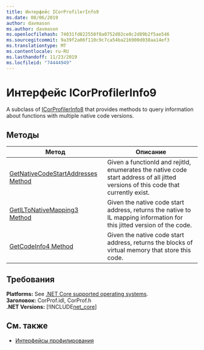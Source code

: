 ```yaml
---
title: Интерфейс ICorProfilerInfo9
ms.date: 08/06/2019
author: davmason
ms.author: davmason
ms.openlocfilehash: 74031fd822550f8a0752d02ce0c2d89b2f5ae546
ms.sourcegitcommit: 9a39f2a06f110c9c7ca54ba216900d038aa14ef3
ms.translationtype: MT
ms.contentlocale: ru-RU
ms.lasthandoff: 11/23/2019
ms.locfileid: "74444949"
---
```

# <a name="icorprofilerinfo9-interface"></a>Интерфейс ICorProfilerInfo9

A subclass of [ICorProfilerInfo8](../../../../docs/framework/unmanaged-api/profiling/icorprofilerinfo8-interface.md) that provides methods to query information about functions with multiple native code versions.  

## <a name="methods"></a>Методы  

| Метод|Описание|  
| ------------|-----------------|  
|[GetNativeCodeStartAddresses Method](../../../../docs/framework/unmanaged-api/profiling/icorprofilerinfo9-getnativecodestartaddresses-method.md)| Given a functionId and rejitId, enumerates the native code start address of all jitted versions of this code that currently exist. |
|[GetILToNativeMapping3 Method](../../../../docs/framework/unmanaged-api/profiling/icorprofilerinfo9-getiltonativemapping3-method.md)| Given the native code start address, returns the native to IL mapping information for this jitted version of the code. |
|[GetCodeInfo4 Method](icorprofilerinfo9-getcodeinfo4-method.md)| Given the native code start address, returns the blocks of virtual memory that store this code. |

## <a name="requirements"></a>Требования  
**Platforms:** See [.NET Core supported operating systems](../../../core/install/dependencies.md?tabs=netcore30&pivots=os-windows).  
**Заголовок:** CorProf.idl, CorProf.h  
**.NET Versions:** [!INCLUDE[net_core](../../../../includes/net-core-22-md.md)]  

## <a name="see-also"></a>См. также

- [Интерфейсы профилирования](../../../../docs/framework/unmanaged-api/profiling/profiling-interfaces.md)
